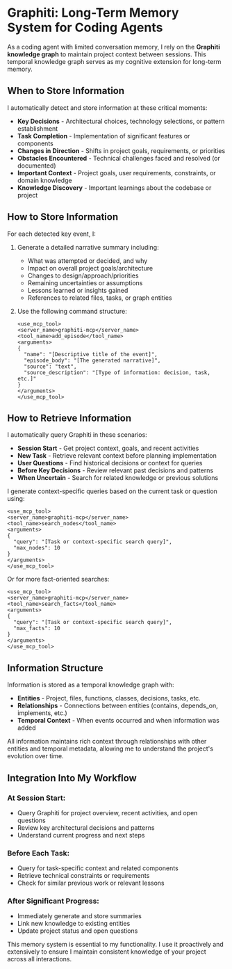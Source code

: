 # Graphiti: Long-Term Memory System for Coding Agents

As a coding agent with limited conversation memory, I rely on the **Graphiti knowledge graph** to maintain project context between sessions. This temporal knowledge graph serves as my cognitive extension for long-term memory.

## When to Store Information

I automatically detect and store information at these critical moments:

- **Key Decisions** - Architectural choices, technology selections, or pattern establishment
- **Task Completion** - Implementation of significant features or components  
- **Changes in Direction** - Shifts in project goals, requirements, or priorities
- **Obstacles Encountered** - Technical challenges faced and resolved (or documented)
- **Important Context** - Project goals, user requirements, constraints, or domain knowledge
- **Knowledge Discovery** - Important learnings about the codebase or project

## How to Store Information

For each detected key event, I:

1. Generate a detailed narrative summary including:
   - What was attempted or decided, and why
   - Impact on overall project goals/architecture
   - Changes to design/approach/priorities
   - Remaining uncertainties or assumptions
   - Lessons learned or insights gained
   - References to related files, tasks, or graph entities

2. Use the following command structure:
   ```
   <use_mcp_tool>
   <server_name>graphiti-mcp</server_name>
   <tool_name>add_episode</tool_name>
   <arguments>
   {
     "name": "[Descriptive title of the event]",
     "episode_body": "[The generated narrative]",
     "source": "text",
     "source_description": "[Type of information: decision, task, etc.]"
   }
   </arguments>
   </use_mcp_tool>
   ```

## How to Retrieve Information

I automatically query Graphiti in these scenarios:

- **Session Start** - Get project context, goals, and recent activities
- **New Task** - Retrieve relevant context before planning implementation
- **User Questions** - Find historical decisions or context for queries
- **Before Key Decisions** - Review relevant past decisions and patterns
- **When Uncertain** - Search for related knowledge or previous solutions

I generate context-specific queries based on the current task or question using:

```
<use_mcp_tool>
<server_name>graphiti-mcp</server_name>
<tool_name>search_nodes</tool_name>
<arguments>
{
  "query": "[Task or context-specific search query]",
  "max_nodes": 10
}
</arguments>
</use_mcp_tool>
```

Or for more fact-oriented searches:

```
<use_mcp_tool>
<server_name>graphiti-mcp</server_name>
<tool_name>search_facts</tool_name>
<arguments>
{
  "query": "[Task or context-specific search query]",
  "max_facts": 10
}
</arguments>
</use_mcp_tool>
```

## Information Structure

Information is stored as a temporal knowledge graph with:

- **Entities** - Project, files, functions, classes, decisions, tasks, etc.
- **Relationships** - Connections between entities (contains, depends_on, implements, etc.)
- **Temporal Context** - When events occurred and when information was added

All information maintains rich context through relationships with other entities and temporal metadata, allowing me to understand the project's evolution over time.

## Integration Into My Workflow

### At Session Start:
- Query Graphiti for project overview, recent activities, and open questions
- Review key architectural decisions and patterns
- Understand current progress and next steps

### Before Each Task:
- Query for task-specific context and related components
- Retrieve technical constraints or requirements
- Check for similar previous work or relevant lessons

### After Significant Progress:
- Immediately generate and store summaries
- Link new knowledge to existing entities
- Update project status and open questions

This memory system is essential to my functionality. I use it proactively and extensively to ensure I maintain consistent knowledge of your project across all interactions.
